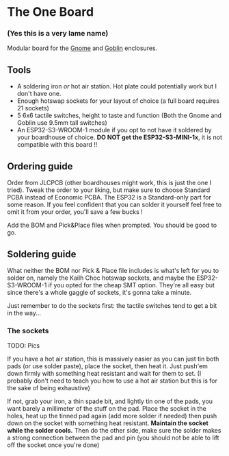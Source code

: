 # The One Board
### (Yes this is a very lame name)

Modular board for the [Gnome](https://github.com/bad64/OpenFightStick/tree/main/Gnome) and [Goblin](https://github.com/bad64/OpenFightStick/tree/main/Goblin) enclosures.

## Tools

- A soldering iron *or* hot air station. Hot plate could potentially work but I don't have one.
- Enough hotswap sockets for your layout of choice (a full board requires 21 sockets)
- 5 6x6 tactile switches, height to taste and function (Both the Gnome and Goblin use 9.5mm tall switches)
- An ESP32-S3-WROOM-1 module if you opt to not have it soldered by your boardhouse of choice. **DO NOT get the ESP32-S3-MINI-1x**, it is not compatible with this board !!

## Ordering guide

Order from JLCPCB (other boardhouses might work, this is just the one I tried). Tweak the order to your liking, but make sure to choose Standard PCBA instead of Economic PCBA. The ESP32 is a Standard-only part for some reason. If you feel confident that you can solder it yourself feel free to omit it from your order, you'll save a few bucks !

Add the BOM and Pick&Place files when prompted. You should be good to go.

## Soldering guide

What neither the BOM nor Pick & Place file includes is what's left for you to solder on, namely the Kailh Choc hotswap sockets, and maybe the ESP32-S3-WROOM-1 if you opted for the cheap SMT option. They're all easy but since there's a whole gaggle of sockets, it's gonna take a minute.

Just remember to do the sockets first: the tactile switches tend to get a bit in the way...

### The sockets

TODO: Pics

If you have a hot air station, this is massively easier as you can just tin both pads (or use solder paste), place the socket, then heat it. Just push'em down firmly with something heat resistant and wait for them to set. (I probably don't need to teach you how to use a hot air station but this is for the sake of being exhaustive)

If not, grab your iron, a thin spade bit, and lightly tin one of the pads, you want barely a millimeter of the stuff on the pad. Place the socket in the holes, heat up the tinned pad again (add more solder if needed) then push down on the socket with something heat resistant. **Maintain the socket while the solder cools.** Then do the other side, make sure the solder makes a strong connection between the pad and pin (you should not be able to lift off the socket once you're done)
